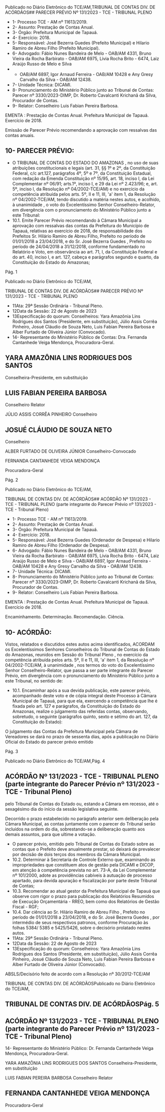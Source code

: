 Publicado  no  Diário  Eletrônico do TCE/AM,TRIBUNAL DE CONTAS DIV. DE ACÓRDÃOS## PARECER PRÉVIO Nº 131/2023 - TCE - TRIBUNAL PLENO

- 1- Processo TCE - AM nº 11613/2019.
- 2- Assunto: Prestação de Contas Anual.
- 3- Órgão: Prefeitura Municipal de Tapauá.
- 4- Exercício: 2018.
- 5- Responsável: José Bezerra Guedes (Prefeito Municipal) e Hilario Ramiro de Abreu Filho (Prefeito Municipal).
- 6- Advogado: Fábio Nunes Bandeira de Melo - OAB/AM 4331, Bruno Vieira da Rocha Barbirato - OAB/AM 6975, Lívia Rocha Brito - 6474, Laiz Araújo Russo de Melo e Silva
- - OAB/AM 6897, Igor Arnaud Ferreira - OAB/AM 10428 e Any Gresy Carvalho da Silva - OAB/AM 12438.
- 7- Unidade Técnica: DICAMI.
- 8- Pronunciamento  do  Ministério  Público  junto  ao  Tribunal  de  Contas: Parecer  nº 3330/2023-DIMP, Dr. Roberto Cavalcanti Krichanã da Silva, Procurador de Contas.
- 9- Relator: Conselheiro Luis Fabian Pereira Barbosa.

EMENTA :  Prestação  de  Contas  Anual.    Prefeitura Municipal de Tapauá.  Exercício de 2018.

Emissão de Parecer Prévio recomendando a aprovação com ressalvas das contas anuais.

## 10-  PARECER PRÉVIO:

- O  TRIBUNAL  DE  CONTAS  DO  ESTADO  DO  AMAZONAS ,  no  uso  de  suas atribuições  constitucionais  e  legais  (art.  31,  §§  1º  e  2º,  da  Constituição  Federal,  c/c art.127,  parágrafos  4º,  5º  e  7º,  da  Constituição  Estadual,  com  redação  da  Emenda Constituição nº 15/95, art. 18, inciso I, da Lei Complementar nº 06/91; arts.1º, inciso I, e 29  da  Lei  nº  2.423/96;  e,  art.  5º,  inciso  I,  da  Resolução  nº  04/2002-TCE/AM)  e  no exercício da competência atribuída pelos arts. 5º, II e 11, III, 'a' item 1, da Resolução nº 04/2002-TCE/AM, tendo discutido a matéria nestes autos, e acolhido, à unanimidade , o voto do Excelentíssimo Senhor Conselheiro-Relator, em divergência com o pronunciamento do Ministério Público junto a este Tribunal:
- 10.1. Emite  Parecer  Prévio  recomendando  à  Câmara  Municipal  a aprovação com ressalvas das contas da Prefeitura do Município de Tapauá,  relativas  ao  exercício  de  2018,  de  responsabilidade  dos Prefeitos Sr. Hilário Ramiro de Abreu Filho, Prefeito no período de 01/01/2018 a 23/04/2018, e do Sr. José Bezerra Guedes , Prefeito no período  de  24/04/2018  a  31/12/2018,  conforme  fundamentado  no Relatório e Voto, em observância ao art. 71, I, da Constituição Federal e  do  art.  40,  inciso  I,  e  art.  127,  cabeça  e  parágrafos  segundo  e quarto, da Constituição do Estado do Amazonas;

Pág. 1

Publicado  no  Diário  Eletrônico do TCE/AM,

TRIBUNAL DE CONTAS DIV. DE ACÓRDÃOS## PARECER PRÉVIO Nº 131/2023 - TCE - TRIBUNAL PLENO

- 11Ata: 29ª Sessão Ordinária - Tribunal Pleno.
- 12Data da Sessão: 22 de Agosto de 2023
- 13Especificação  do  quorum: Conselheiros: Yara  Amazônia  Lins  Rodrigues  dos Santos  (Presidente,  em  substituição),  Júlio  Assis  Corrêa  Pinheiro,  Josué  Cláudio  de Souza  Neto,  Luis Fabian  Pereira Barbosa  e  Alber Furtado de  Oliveira Júnior (Convocado).
- 14-  Representante do Ministério Público de Contas: Dra. Fernanda Cantanhede Veiga Mendonça, Procuradora-Geral.

## YARA AMAZÔNIA LINS RODRIGUES DOS SANTOS

Conselheira-Presidente, em substituição

## LUIS FABIAN PEREIRA BARBOSA

Conselheiro Relator

JÚLIO ASSIS CORRÊA PINHEIRO Conselheiro

## JOSUÉ CLÁUDIO DE SOUZA NETO

Conselheiro

ALBER FURTADO DE OLIVEIRA JÚNIOR Conselheiro-Convocado

FERNANDA CANTANHEDE VEIGA MENDONÇA

Procuradora-Geral

Pág. 2

Publicado  no  Diário  Eletrônico do TCE/AM,

TRIBUNAL DE CONTAS DIV. DE ACÓRDÃOS## ACÓRDÃO Nº 131/2023 - TCE - TRIBUNAL PLENO (parte integrante do Parecer Prévio nº 131/2023 - TCE - Tribunal Pleno)

- 1- Processo TCE - AM nº 11613/2019.
- 2- Assunto: Prestação de Contas Anual.
- 3- Órgão: Prefeitura Municipal de Tapauá.
- 4- Exercício: 2018.
- 5- Responsável: José  Bezerra  Guedes  (Ordenador  de  Despesa)  e  Hilario  Ramiro  de Abreu Filho (Ordenador de Despesa).
- 6- Advogado: Fábio  Nunes Bandeira de Melo - OAB/AM 4331, Bruno Vieira da Rocha Barbirato - OAB/AM 6975, Lívia Rocha Brito - 6474, Laiz Araújo Russo de Melo e Silva - OAB/AM 6897, Igor Arnaud Ferreira - OAB/AM 10428 e Any Gresy Carvalho da Silva - OAB/AM 12438.
- 7- Unidade Técnica: DICAMI.
- 8- Pronunciamento  do  Ministério  Público  junto  ao  Tribunal  de  Contas: Parecer  nº 3330/2023-DIMP, Dr. Roberto Cavalcanti Krichanã da Silva, Procurador de Contas.
- 9- Relator: Conselheiro Luis Fabian Pereira Barbosa.

EMENTA :  Prestação  de  Contas  Anual.    Prefeitura Municipal de Tapauá. Exercício de 2018.

Encaminhamento.  Determinação. Recomendação. Ciência.

## 10-  ACÓRDÃO:

Vistos, relatados e discutidos estes autos acima identificados, ACORDAM os Excelentíssimos Senhores Conselheiros do Tribunal de Contas do Estado do Amazonas, reunidos em Sessão do Tribunal Pleno , no exercício da competência atribuída pelos arts. 5º, II e 11, III, 'a' item 1, da Resolução nº 04/2002-TCE/AM, à unanimidade , nos termos do voto do Excelentíssimo Senhor Conselheiro-Relator, que passa a ser parte integrante do Parecer Prévio, em divergência com o pronunciamento do Ministério Público junto a este Tribunal, no sentido de:

- 10.1. Encaminhar após a sua devida publicação, este parecer prévio, acompanhado deste voto e de cópia integral deste Processo à Câmara Municipal de Tapauá, para que ela, exercendo a competência que lhe é fixada pelo art. 127  e  parágrafos,  da  Constituição do  Estado  do Amazonas,  realize  o  julgamento  das  referidas  contas,  observando, sobretudo, o seguinte (parágrafos quinto, sexto e sétimo do art. 127, da Constituição do Estado):

O julgamento das Contas da Prefeitura Municipal pela Câmara de Vereadores se dará no prazo de sessenta dias, após a publicação no Diário Oficial do Estado do parecer prévio emitido

Pág. 3

Publicado  no  Diário  Eletrônico do TCE/AM,Pág. 4

## ACÓRDÃO Nº 131/2023 - TCE - TRIBUNAL PLENO (parte integrante do Parecer Prévio nº 131/2023 - TCE - Tribunal Pleno)

pelo  Tribunal  de  Contas  do  Estado  ou,  estando  a  Câmara  em recesso,  até  o  sexagésimo  dia  do  início  da  sessão  legislativa seguinte.

Decorrido o prazo estabelecido no parágrafo anterior sem deliberação pela Câmara Municipal, as contas juntamente com o parecer do Tribunal serão incluídos na ordem do dia, sobrestando-se a deliberação quanto aos demais assuntos, para que ultime a votação.

- O  parecer  prévio,  emitido  pelo  Tribunal  de  Contas  do  Estado sobre  as  contas  que  o  Prefeito  deve  anualmente  prestar,  só deixará de prevalecer por decisão de dois terços dos membros da Câmara Municipal.
- 10.2. Determinar à  Secretaria  de  Controle  Externo  que,  examinando  as impropriedades que constituem atos de gestão pela DICAMI e DICOP, em atenção à competência prevista no art. 73-A, da Lei Complementar nº  101/2000,  adote  as  providências  cabíveis  à  autuação  de  processo apartado, para devida apuração e fiscalização por parte deste Tribunal de Contas;
- 10.3. Recomendar ao  atual  gestor  da  Prefeitura  Municipal  de  Tapauá  que observe com rigor o prazo para publicação dos Relatórios Resumidos de  Execução  Orçamentária  -  RREO,  bem  como  dos  Relatórios  de Gestão Fiscal - RGF;
- 10.4. Dar ciência ao Sr. Hilário Ramiro de Abreu Filho , Prefeito no período de  01/01/2018  a  23/04/2018,  e  do  Sr. José  Bezerra  Guedes , por intermédio  de  seus  respectivos  patronos,  conforme  Procuração  às folhas  5384/  5385  e  5425/5426,  sobre  o  decisório  prolatado  nestes autos.
- 11Ata: 29ª Sessão Ordinária - Tribunal Pleno.
- 12Data da Sessão: 22 de Agosto de 2023
- 13Especificação  do  quorum: Conselheiros: Yara  Amazônia  Lins  Rodrigues  dos Santos  (Presidente,  em  substituição),  Júlio  Assis  Corrêa  Pinheiro,  Josué  Cláudio  de Souza  Neto,  Luis Fabian  Pereira Barbosa  e  Alber Furtado de  Oliveira Júnior (Convocado).

ABSLS/Decisório feito de acordo com a Resolução nº 30/2012-TCE/AM

TRIBUNAL DE CONTAS DIV. DE ACÓRDÃOSPublicado  no  Diário  Eletrônico do TCE/AM,

## TRIBUNAL DE CONTAS DIV. DE ACÓRDÃOSPág. 5

## ACÓRDÃO Nº 131/2023 - TCE - TRIBUNAL PLENO (parte integrante do Parecer Prévio nº 131/2023 - TCE - Tribunal Pleno)

14-  Representante do Ministério Público: Dr. Fernanda Cantanhede Veiga Mendonça, Procuradora-Geral.

YARA AMAZÔNIA LINS RODRIGUES DOS SANTOS Conselheira-Presidente, em substituição

LUIS FABIAN PEREIRA BARBOSA Conselheiro Relator

## FERNANDA CANTANHEDE VEIGA MENDONÇA

Procuradora-Geral